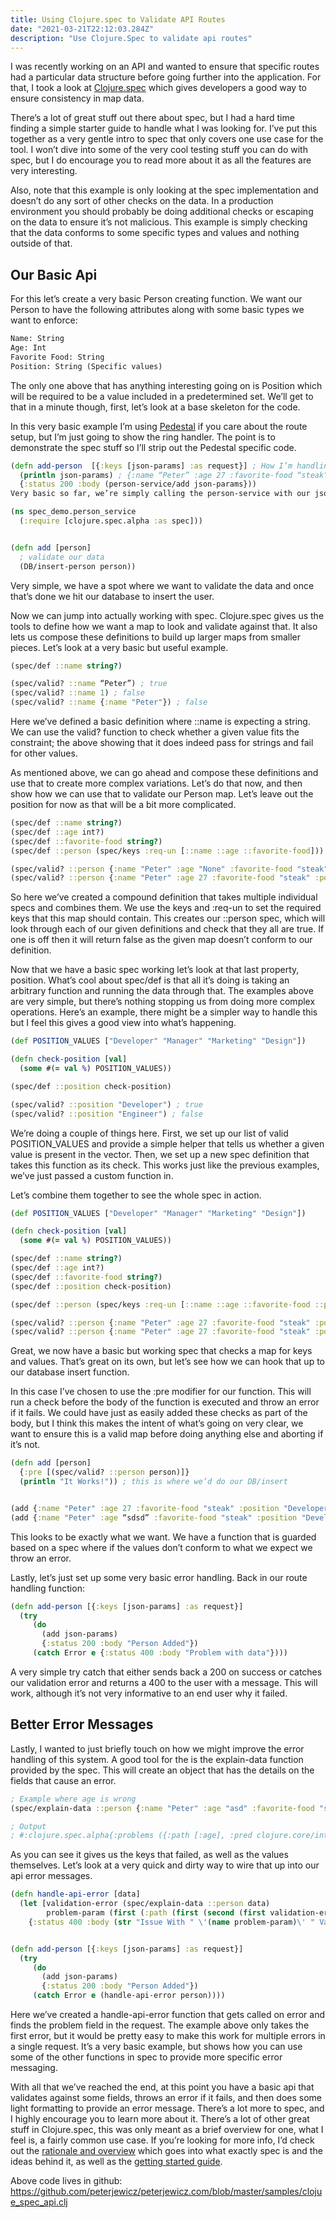 ```yaml
---
title: Using Clojure.spec to Validate API Routes
date: "2021-03-21T22:12:03.284Z"
description: "Use Clojure.Spec to validate api routes"
---
```



I was recently working on an API and wanted to ensure that specific routes had a particular data structure before going further into the application. For that, I took a look at <a href="https://clojure.org/guides/spec" target="_blank">Clojure.spec</a> which gives developers a good way to ensure consistency in map data.

There’s a lot of great stuff out there about spec, but I had a hard time finding a simple starter guide to handle what I was looking for. I’ve put this together as a very gentle intro to spec that only covers one use case for the tool. I won’t dive into some of the very cool testing stuff you can do with spec, but I do encourage you to read more about it as all the features are very interesting.

Also, note that this example is only looking at the spec implementation and doesn’t do any sort of other checks on the data. In a production environment you should probably be doing additional checks or escaping on the data to ensure it’s not malicious. This example is simply checking that the data conforms to some specific types and values and nothing outside of that.

## Our Basic Api

For this let’s create a very basic Person creating function. We want our Person to have the following attributes along with some basic types we want to enforce:

```clojure
Name: String
Age: Int
Favorite Food: String
Position: String (Specific values)
```

The only one above that has anything interesting going on is Position which will be required to be a value included in a predetermined set. We’ll get to that in a minute though, first, let’s look at a base skeleton for the code.

In this very basic example I’m using <a href="http://pedestal.io/" target="_blank">Pedestal</a> if you care about the route setup, but I’m just going to show the ring handler. The point is to demonstrate the spec stuff so I’ll strip out the Pedestal specific code.

```clojure
(defn add-person  [{:keys [json-params] :as request}] ; How I’m handling the data, this may vary depending on your setup
  (println json-params) ; {:name “Peter” :age 27 :favorite-food “steak” :position “developer”}
  {:status 200 :body (person-service/add json-params}))
Very basic so far, we’re simply calling the person-service with our json-params which you can see is a basic person map. Let’s fill out the bones for the person-service.

(ns spec_demo.person_service
  (:require [clojure.spec.alpha :as spec]))


(defn add [person]
  ; validate our data
  (DB/insert-person person))
```

Very simple, we have a spot where we want to validate the data and once that’s done we hit our database to insert the user.

Now we can jump into actually working with spec. Clojure.spec gives us the tools to define how we want a map to look and validate against that. It also lets us compose these definitions to build up larger maps from smaller pieces. Let’s look at a very basic but useful example.

```clojure
(spec/def ::name string?)

(spec/valid? ::name “Peter”) ; true
(spec/valid? ::name 1) ; false
(spec/valid? ::name {:name "Peter"}) ; false
```

Here we’ve defined a basic definition where ::name is expecting a string. We can use the valid? function to check whether a given value fits the constraint; the above showing that it does indeed pass for strings and fail for other values.

As mentioned above, we can go ahead and compose these definitions and use that to create more complex variations. Let’s do that now, and then show how we can use that to validate our Person map. Let’s leave out the position for now as that will be a bit more complicated.

```clojure
(spec/def ::name string?)
(spec/def ::age int?)
(spec/def ::favorite-food string?)
(spec/def ::person (spec/keys :req-un [::name ::age ::favorite-food]))

(spec/valid? ::person {:name "Peter" :age "None" :favorite-food "steak" :position "developer"}) ; false
(spec/valid? ::person {:name "Peter" :age 27 :favorite-food "steak" :position "developer"}) ; true
```

So here we’ve created a compound definition that takes multiple individual specs and combines them. We use the keys and :req-un to set the required keys that this map should contain. This creates our ::person spec, which will look through each of our given definitions and check that they all are true. If one is off then it will return false as the given map doesn’t conform to our definition.

Now that we have a basic spec working let’s look at that last property, position. What’s cool about spec/def is that all it’s doing is taking an arbitrary function and running the data through that. The examples above are very simple, but there’s nothing stopping us from doing more complex operations. Here’s an example, there might be a simpler way to handle this but I feel this gives a good view into what’s happening.

```clojure
(def POSITION_VALUES ["Developer" "Manager" "Marketing" "Design"])

(defn check-position [val]
  (some #(= val %) POSITION_VALUES))

(spec/def ::position check-position)

(spec/valid? ::position "Developer") ; true
(spec/valid? ::position "Engineer") ; false
```

We’re doing a couple of things here. First, we set up our list of valid POSITION_VALUES and provide a simple helper that tells us whether a given value is present in the vector. Then, we set up a new spec definition that takes this function as its check. This works just like the previous examples, we’ve just passed a custom function in.

Let’s combine them together to see the whole spec in action.

```clojure
(def POSITION_VALUES ["Developer" "Manager" "Marketing" "Design"])

(defn check-position [val]
  (some #(= val %) POSITION_VALUES))

(spec/def ::name string?)
(spec/def ::age int?)
(spec/def ::favorite-food string?)
(spec/def ::position check-position)

(spec/def ::person (spec/keys :req-un [::name ::age ::favorite-food ::position]))

(spec/valid? ::person {:name "Peter" :age 27 :favorite-food "steak" :position "Developer"}) ;true
(spec/valid? ::person {:name "Peter" :age 27 :favorite-food "steak" :position "Engineering"}) ; false
```


Great, we now have a basic but working spec that checks a map for keys and values. That’s great on its own, but let’s see how we can hook that up to our database insert function.

In this case I’ve chosen to use the :pre modifier for our function. This will run a check before the body of the function is executed and throw an error if it fails. We could have just as easily added these checks as part of the body, but I think this makes the intent of what’s going on very clear, we want to ensure this is a valid map before doing anything else and aborting if it’s not.

```clojure
(defn add [person]
  {:pre [(spec/valid? ::person person)]}
  (println "It Works!")) ; this is where we’d do our DB/insert


(add {:name "Peter" :age 27 :favorite-food "steak" :position "Developer"}) ; It Works!
(add {:name "Peter" :age “sdsd” :favorite-food "steak" :position "Developer"} ; error
```


This looks to be exactly what we want. We have a function that is guarded based on a spec where if the values don’t conform to what we expect we throw an error.

Lastly, let’s just set up some very basic error handling. Back in our route handling function:

```clojure
(defn add-person [{:keys [json-params] :as request}]
  (try
     (do
       (add json-params)
       {:status 200 :body "Person Added"})
     (catch Error e {:status 400 :body "Problem with data"})))
```

A very simple try catch that either sends back a 200 on success or catches our validation error and returns a 400 to the user with a message. This will work, although it’s not very informative to an end user why it failed.


## Better Error Messages

Lastly, I wanted to just briefly touch on how we might improve the error handling of this system. A good tool for the is the explain-data function provided by the spec. This will create an object that has the details on the fields that cause an error.

```clojure
; Example where age is wrong
(spec/explain-data ::person {:name "Peter" :age "asd" :favorite-food "steak" :position "Developer"})

; Output
; #:clojure.spec.alpha{:problems ({:path [:age], :pred clojure.core/int?, :val "asd", :via [:spec_demo.person_service/person :spec_demo.person_service/age], :in [:age]}), :spec :spec_demo.person_service/person, :value {:name "Peter", :age "asd", :favorite-food "steak", :position "Developer"}}
```

As you can see it gives us the keys that failed, as well as the values themselves. Let’s look at a very quick and dirty way to wire that up into our api error messages.

```clojure
(defn handle-api-error [data]
  (let [validation-error (spec/explain-data ::person data)
        problem-param (first (:path (first (second (first validation-error)))))]
    {:status 400 :body (str "Issue With " \'(name problem-param)\' " Value.")}))


(defn add-person [{:keys [json-params] :as request}]
  (try
     (do
       (add json-params)
       {:status 200 :body "Person Added"})
     (catch Error e (handle-api-error person))))
```

Here we’ve created a handle-api-error function that gets called on error and finds the problem field in the request. The example above only takes the first error, but it would be pretty easy to make this work for multiple errors in a single request. It’s a very basic example, but shows how you can use some of the other functions in spec to provide more specific error messaging.

With all that we’ve reached the end, at this point you have a basic api that validates against some fields, throws an error if it fails, and then does some light formatting to provide an error message. There’s a lot more to spec, and I highly encourage you to learn more about it. There’s a lot of other great stuff in Clojure.spec, this was only meant as a brief overview for one, what I feel is, a fairly common use case. If you’re looking for more info, I’d check out the <a href="https://clojure.org/about/spec" target="_blank">rationale and overview</a> which goes into what exactly spec is and the ideas behind it, as well as the <a href="https://clojure.org/guides/spec" target="_blank">getting started guide</a>.

Above code lives in github: <a href="https://github.com/peterjewicz/peterjewicz.com/blob/master/samples/clojue_spec_api.clj" target="_blank">https://github.com/peterjewicz/peterjewicz.com/blob/master/samples/clojue_spec_api.clj</a>
